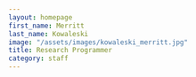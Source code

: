 ```yaml
---
layout: homepage
first_name: Merritt
last_name: Kowaleski
image: "/assets/images/kowaleski_merritt.jpg"
title: Research Programmer
category: staff
---
```

